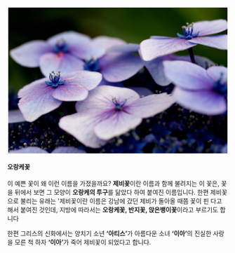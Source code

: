 
<a href="https://wonyong-kim.github.io/web2/1.html">
<img src="https://github.com/Wonyong-Kim/web2/blob/master/violet.jpg?raw=true" style="width:500px; display:block; margin:20px auto 0px auto; "
>
</a>











<!doctype html>
<html>
<head>
  <title>flower</title>
  <meta charset="utf-8">
</head>
<body>
 <h4>오랑케꽃</h4>
  <!--<image src="https://raw.githubusercontent.com/Wonyong-Kim/web2/master/violet.jpg" style="width:100% !important;">  -->
 <p>이 예쁜 꽃이 왜 이런 이름을 가졌을까요?
  <strong>제비꽃</strong>이란 이름과 함께 불려지는 이 꽃은,
  꽃을 뒤에서 보면 그 모양이 <strong>오랑케의 투구</strong>를 닮았다 하여 붙여진 이름입니다.
  한편
  제비꽃으로 불리는 유래는 '제비꽃이란 이름은 강남에 갔던 제비가 돌아올 때쯤 꽃이 핀
  다고 해서 붙여진 것인데, 지방에 따라서는 <strong>오랑케꽃, 반지꽃, 앉은뱅이꽃</strong>이라고 부르기도 합니다
 </p>
 <p>
  한편 그리스의 신화에서는 양치기 소년 <strong>‘아티스’</strong>가 아름다운 소녀 <strong>‘이아’</strong>의 진실한 사랑을 모른 척 하자 <strong>‘이아’</strong>가 죽어 제비꽃이 되었다고 합니다.
